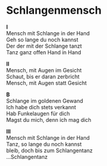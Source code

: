 # Schlangenmensch

**I**  
Mensch mit Schlange in der Hand  
Geh so lange du noch kannst  
Der der mit der Schlange tanzt  
Tanz ganz offen Hand in Hand  

**II**  
Mensch, mit Augen im Gesicht  
Schaut, bis er daran zerbricht  
Mensch, mit Augen statt Gesicht  

**B**  
Schlange im goldenen Gewand  
Ich habe dich stets verkannt  
Hab Funkelaugen für dich  
Magst du mich, denn ich mag dich  

**III**  
Mensch mit Schlange in der Hand  
Tanz, so lange du noch kannst  
bleib, doch bis zum Schlangentanz  
…Schlangentanz  
